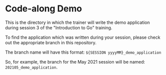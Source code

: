 # Code-along Demo

This is the directory in which the trainer will write the demo application during session 3 of the "Introduction to Go" training.

To find the application which was written during your session, please check out the appropriate branch in this repository.

The branch name will have this format: `${SESSION yyyyMM}_demo_application`

So, for example, the branch for the May 2021 session will be named: `202105_demo_application`.
